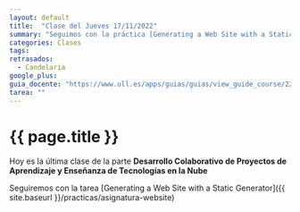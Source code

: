 ```yaml
---
layout: default
title:  "Clase del Jueves 17/11/2022"
summary: "Seguimos con la práctica [Generating a Web Site with a Static Generator](/practicas/asignatura-website)"
categories: Clases
tags:  
retrasados: 
  - Candelaria 
google_plus: 
guia_docente: "https://www.ull.es/apps/guias/guias/view_guide_course/2223/125771143"
tarea: ""
---
```


# {{ page.title }}

Hoy es la última clase de la parte **Desarrollo Colaborativo de Proyectos de Aprendizaje y Enseñanza de Tecnologías en la Nube**

Seguiremos con la tarea [Generating a Web Site with a Static Generator]({{ site.baseurl }}/practicas/asignatura-website)

<!--

## Guía

1. mkdir _drafts/leccion/
2. Mover todos los posts de leccion menos el último a drafts/leccion/
3. El último lo renombramos con la fecha de hoy y lo cambiamos
4. Install paquete Jekyll support para codespaces: Liquid Template Language. Supports Formatting, Syntax Highlighting, Snippets, and more.
5. To enable Settings Sync, in the bottom-left corner of Visual Studio Code's Activity Bar, select  and click on the wheel. Turn on Settings Sync…. In the dialog box, select all the settings.
6. Si lo tenemos disponible podemos intentar instalar GH Copilot (no se puede)
7. Hacemos un script para empezar a instalar y ejecutar jekyll 
8. Arrancamos el server de jekyll (La tarea serve del Rakefile tiene activada la opción drafts)
9. Ver el fichero _includes/clases-impartidas.md y explicar
10. También ver el ejemplo de  la rúbrica en una práctica
11. No voy a acabar. Considerar hacer un vídeo
12. gh repo sync
13. settings -> member priveleges -> allow forking
14. cambia el baseurl en el config.yml del repo de la web de la organización
15. haz cambios en el repo de la práctica
16. haz un pull request al de la organización



-->
